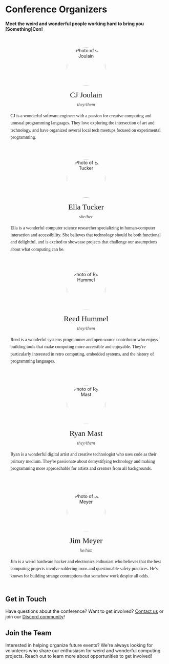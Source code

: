 <style>
.organizers-grid {
    display: grid;
    grid-template-columns: repeat(3, 1fr);
    gap: 2rem;
    margin: 2rem 0;
}

.organizers-bottom {
    display: grid;
    grid-template-columns: repeat(2, 1fr);
    gap: 2rem;
    margin: 2rem auto;
    max-width: 66%;
}

.organizer-card {
    background: var(--baby-powder);
    border: 2px solid var(--sage);
    border-radius: 10px;
    padding: 1.5rem;
    text-align: center;
    transition: transform 0.2s ease-in-out;
}

.organizer-card:hover {
    transform: translateY(-5px);
    box-shadow: 0 5px 15px rgba(0,0,0,0.1);
}

.organizer-photo {
    width: 150px;
    height: 150px;
    border-radius: 50%;
    object-fit: cover;
    margin: 0 auto 1rem;
    border: 3px solid var(--bittersweet);
}

.organizer-name {
    font-family: "Poetsen";
    color: var(--bittersweet);
    font-size: 1.5rem;
    margin-bottom: 0.5rem;
}

.organizer-pronouns {
    font-family: "Work Sans";
    font-style: italic;
    color: var(--ultra-violet);
    font-size: 0.9rem;
    margin-bottom: 1rem;
    opacity: 0.8;
}

.organizer-bio {
    font-family: "Work Sans";
    color: var(--ultra-violet);
    line-height: 1.6;
    text-align: left;
}

@media screen and (max-width: 62rem) {
    .organizers-grid {
        grid-template-columns: 1fr;
        gap: 1.5rem;
    }
    
    .organizers-bottom {
        grid-template-columns: 1fr;
        max-width: 100%;
    }
    
    .organizer-card {
        padding: 1rem;
    }
    
    .organizer-photo {
        width: 120px;
        height: 120px;
    }
}
</style>

# Conference Organizers

**Meet the weird and wonderful people working hard to bring you [Something]Con!**

<div class="organizers-grid">

<div class="organizer-card">
<img src="/assets/organizers/organizer1.svg" alt="Photo of CJ Joulain" class="organizer-photo">
<div class="organizer-name">CJ Joulain</div>
<div class="organizer-pronouns">they/them</div>
<div class="organizer-bio">
CJ is a wonderful software engineer with a passion for creative computing and unusual programming languages. They love exploring the intersection of art and technology, and have organized several local tech meetups focused on experimental programming.
</div>
</div>

<div class="organizer-card">
<img src="/assets/organizers/organizer2.svg" alt="Photo of Ella Tucker" class="organizer-photo">
<div class="organizer-name">Ella Tucker</div>
<div class="organizer-pronouns">she/her</div>
<div class="organizer-bio">
Ella is a wonderful computer science researcher specializing in human-computer interaction and accessibility. She believes that technology should be both functional and delightful, and is excited to showcase projects that challenge our assumptions about what computing can be.
</div>
</div>

<div class="organizer-card">
<img src="/assets/organizers/organizer3.svg" alt="Photo of Reed Hummel" class="organizer-photo">
<div class="organizer-name">Reed Hummel</div>
<div class="organizer-pronouns">they/them</div>
<div class="organizer-bio">
Reed is a wonderful systems programmer and open source contributor who enjoys building tools that make computing more accessible and enjoyable. They're particularly interested in retro computing, embedded systems, and the history of programming languages.
</div>
</div>

</div>

<div class="organizers-bottom">

<div class="organizer-card">
<img src="/assets/organizers/organizer4.svg" alt="Photo of Ryan Mast" class="organizer-photo">
<div class="organizer-name">Ryan Mast</div>
<div class="organizer-pronouns">they/them</div>
<div class="organizer-bio">
Ryan is a wonderful digital artist and creative technologist who uses code as their primary medium. They're passionate about demystifying technology and making programming more approachable for artists and creators from all backgrounds.
</div>
</div>

<div class="organizer-card">
<img src="/assets/organizers/organizer5.svg" alt="Photo of Jim Meyer" class="organizer-photo">
<div class="organizer-name">Jim Meyer</div>
<div class="organizer-pronouns">he/him</div>
<div class="organizer-bio">
Jim is a weird hardware hacker and electronics enthusiast who believes that the best computing projects involve soldering irons and questionable safety practices. He's known for building strange contraptions that somehow work despite all odds.
</div>
</div>

</div>

## Get in Touch

Have questions about the conference? Want to get involved? [Contact us](/pages/contact/) or join our [Discord community](https://discord.gg/YNKqw3bwSk)!

## Join the Team

Interested in helping organize future events? We're always looking for volunteers who share our enthusiasm for weird and wonderful computing projects. Reach out to learn more about opportunities to get involved! 